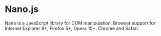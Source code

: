 # Nano.js

Nano is a JavaScript library for DOM manipulation. Browser support for Internet Explorer 8+, Firefox 5+, Opera 10+, Chrome and Safari.
